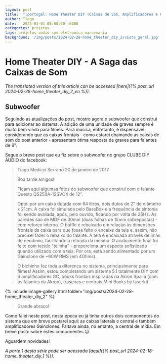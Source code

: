 ```yaml
---
layout: post
title:  ":portugal: Home Theater DIY (Caixas de Som, Amplificadores e Central de Mídia) - Parte 2"
author: Tiago
date:   2024-03-01 08:00:00 -0300
categories: projetos
tags: projetos audio som eletronica marcenaria
background: '/img/posts/2024-02-28-home_theater_diy_2/vista_geral.jpg'
---
```


Home Theater DIY - A Saga das Caixas de Som
===========================================

*The translated version of this article can be accessed [here]({% post_url 2024-02-28-home_theater_diy_2_en %}).*

## Subwoofer

Seguindo as atualizações do post, mostro agora o subwoofer que construí para adicionar ao sistema. A adição de uma unidade de graves sempre é muito bem vinda para filmes.
Para música, entretanto, é dispensável considerando que as caixas frontais - como estarei chamando as caixas de som do post anterior - apresentam ótima resposta de graves para falantes de 6".

Segue o breve post que eu fiz sobre o subwoofer no grupo CLUBE DIY ÁUDIO do facebook:

> Tiago Medicci Serrano
> 20 de janeiro de 2017
>
> Boa tarde amigos!
>
> Ficam aqui algumas fotos do subwoofer que construí com o falante Questo QS250A-12SVC4 de 12".
>
> Optei por um caixa dutada com 64 litros, dois dutos de 2" de diâmetro x 21cm. A caixa foi simulada pelo BassBox e a frequência de sintonia foi sendo avaliada, após, pelo ouvido, ficando por volta de 26Hz. As paredes são de MDF de 30mm (duas folhas de 15mm sobrepostas) - com reforço interno. O baffle é rebaixado em relação às dimensões frontais da caixa para que fosse feito o encaixe da tela e, assim, não precisei fazer o rebaixo do falante. A tela é encaixada através de ímãs de neodímio, facilitando a retirada da mesma. O acabamento final foi feito com tecido "telinha" - proporciona um aspecto sofisticado quando utilizado com a tela. Por ora, está sendo alimentado por um Gainclone de ~60W RMS (em 4Ohms).
>
>O bichinho faz toda a diferença no sistema, principalmente para filmes!
> Assim, estou completando um sistema 5.1 totalmente DIY com 6 amplificadores GC, books frontais inspiradas na Akron Spalla (com os falantes da Akron), traseiras e centrais Mini Books by laserkit.
>
{% include image-gallery.html folder="img/posts/2024-02-28-home_theater_diy_2" %}
>
> Grande abraço!

Como falei neste post, nesta época eu já tinha outros dois componentes do sistema que em breve postarei aqui: as caixas laterais e central e também amplificadores Gainclones. Faltava ainda, no entanto, a central de mídia. Em breve posto sobre estes componentes :wink:

Aguardem novidades!

*A parte 1 desta série pode ser acessada [aqui]({% post_url 2024-02-18-home_theater_diy_1 %}).*
